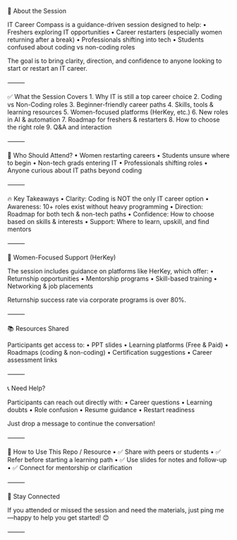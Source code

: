 🎯 About the Session

IT Career Compass is a guidance-driven session designed to help:
	•	Freshers exploring IT opportunities
	•	Career restarters (especially women returning after a break)
	•	Professionals shifting into tech
	•	Students confused about coding vs non-coding roles

The goal is to bring clarity, direction, and confidence to anyone looking to start or restart an IT career.

⸻

✅ What the Session Covers
	1.	Why IT is still a top career choice
	2.	Coding vs Non-Coding roles
	3.	Beginner-friendly career paths
	4.	Skills, tools & learning resources
	5.	Women-focused platforms (HerKey, etc.)
	6.	New roles in AI & automation
	7.	Roadmap for freshers & restarters
	8.	How to choose the right role
	9.	Q&A and interaction

⸻

📌 Who Should Attend?
	•	Women restarting careers
	•	Students unsure where to begin
	•	Non-tech grads entering IT
	•	Professionals shifting roles
	•	Anyone curious about IT paths beyond coding

⸻

🔥 Key Takeaways
	•	Clarity: Coding is NOT the only IT career option
	•	Awareness: 10+ roles exist without heavy programming
	•	Direction: Roadmap for both tech & non-tech paths
	•	Confidence: How to choose based on skills & interests
	•	Support: Where to learn, upskill, and find mentors

⸻

🌟 Women-Focused Support (HerKey)

The session includes guidance on platforms like HerKey, which offer:
	•	Returnship opportunities
	•	Mentorship programs
	•	Skill-based training
	•	Networking & job placements

Returnship success rate via corporate programs is over 80%.

⸻

📚 Resources Shared

Participants get access to:
	•	PPT slides
	•	Learning platforms (Free & Paid)
	•	Roadmaps (coding & non-coding)
	•	Certification suggestions
	•	Career assessment links

⸻

📞 Need Help?

Participants can reach out directly with:
	•	Career questions
	•	Learning doubts
	•	Role confusion
	•	Resume guidance
	•	Restart readiness

Just drop a message to continue the conversation!

⸻

📢 How to Use This Repo / Resource
	•	✅ Share with peers or students
	•	✅ Refer before starting a learning path
	•	✅ Use slides for notes and follow-up
	•	✅ Connect for mentorship or clarification

⸻

💬 Stay Connected

If you attended or missed the session and need the materials, just ping me—happy to help you get started! 😊

⸻


